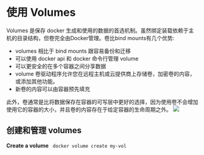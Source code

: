 # 使用 Volumes
Volumes 是保存 docker 生成和使用的数据的首选机制。虽然绑定装载依赖于主机的目录结构，但卷完全由Docker管理。卷比bind mounts有几个优势:
 - volumes 相比于 bind mounts 跟容易备份和迁移
 - 可以使用 docker api 和 docker 命令行管理 volume
 - 可以更安全的在多个容器之间分享数据
 - volume 卷驱动程序允许您在远程主机或云提供商上存储卷，加密卷的内容，或添加其他功能。
 - 新卷的内容可以由容器预先填充

 此外，卷通常是比将数据保存在容器的可写层中更好的选择，因为使用卷不会增加使用它的容器的大小，并且卷的内容存在于给定容器的生命周期之外。
 ![](https://docs.docker.com/v17.09/engine/admin/volumes/images/types-of-mounts-volume.png)
 
## 创建和管理 volumes

**Create a volume**
` docker volume create my-vol`